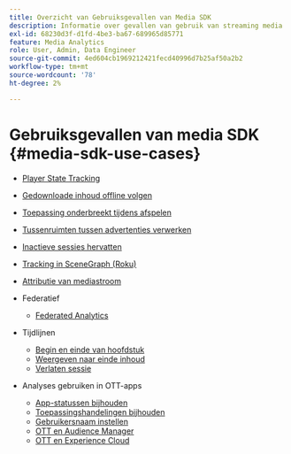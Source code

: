 ```yaml
---
title: Overzicht van Gebruiksgevallen van Media SDK
description: Informatie over gevallen van gebruik van streaming media
exl-id: 68230d3f-d1fd-4be3-ba67-689965d85771
feature: Media Analytics
role: User, Admin, Data Engineer
source-git-commit: 4ed604cb1969212421fecd40996d7b25af50a2b2
workflow-type: tm+mt
source-wordcount: '78'
ht-degree: 2%

---
```


# Gebruiksgevallen van media SDK {#media-sdk-use-cases}

* [Player State Tracking](/help/use-cases/player-state-tracking/player-state-overview.md)
* [Gedownloade inhoud offline volgen](/help/use-cases/track-downloaded-content.md)
* [Toepassing onderbreekt tijdens afspelen](/help/use-cases/cookbook/app-interrupts.md)
* [Tussenruimten tussen advertenties verwerken](/help/use-cases/cookbook/fix-ad-play-ad.md)
* [Inactieve sessies hervatten](/help/use-cases/cookbook/resuming-inactive.md)
* [Tracking in SceneGraph (Roku)](/help/use-cases/cookbook/sdk-track-scenegraph.md)
* [Attributie van mediastroom](/help/use-cases/media-analytics-cookbook/media-dimensions.md)

* Federatief
   * [Federated Analytics](/help/use-cases/federated-analytics.md)

* Tijdlijnen
   * [Begin en einde van hoofdstuk](/help/use-cases/timelines/chapter-start-end.md)
   * [Weergeven naar einde inhoud](/help/use-cases/timelines/view-to-end-of-content.md)
   * [Verlaten sessie](/help/use-cases/timelines/user-abandons-session.md)

* Analyses gebruiken in OTT-apps
   * [App-statussen bijhouden](/help/use-cases/analytics-with-ott/track-app-states.md)
   * [Toepassingshandelingen bijhouden](/help/use-cases/analytics-with-ott/track-app-actions.md)
   * [Gebruikersnaam instellen](/help/use-cases/analytics-with-ott/set-user-ids.md)
   * [OTT en Audience Manager](/help/use-cases/analytics-with-ott/ott-am.md)
   * [OTT en Experience Cloud](/help/use-cases/analytics-with-ott/ott-experience-cloud.md)
